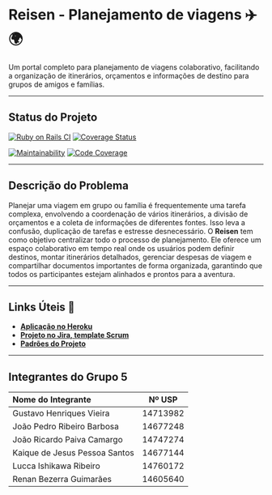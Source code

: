 # Reisen - Planejamento de viagens ✈️🌍

Um portal completo para planejamento de viagens colaborativo, facilitando a organização de itinerários, orçamentos e informações de destino para grupos de amigos e famílias.

---

## Status do Projeto

[![Ruby on Rails CI](https://github.com/gustavohnsv/Reisen/actions/workflows/main.yml/badge.svg)](https://github.com/gustavohnsv/Reisen/actions/workflows/main.yml) [![Coverage Status](https://coveralls.io/repos/github/gustavohnsv/Reisen/badge.svg)](https://coveralls.io/github/gustavohnsv/Reisen)

[![Maintainability](https://qlty.sh/gh/gustavohnsv/projects/Reisen/maintainability.svg)](https://qlty.sh/gh/gustavohnsv/projects/Reisen) [![Code Coverage](https://qlty.sh/gh/gustavohnsv/projects/Reisen/coverage.svg)](https://qlty.sh/gh/gustavohnsv/projects/Reisen)

---

## Descrição do Problema

Planejar uma viagem em grupo ou família é frequentemente uma tarefa complexa, envolvendo a coordenação de vários itinerários, a divisão de orçamentos e a coleta de informações de diferentes fontes. Isso leva a confusão, duplicação de tarefas e estresse desnecessário.
O **Reisen** tem como objetivo centralizar todo o processo de planejamento. Ele oferece um espaço colaborativo em tempo real onde os usuários podem definir destinos, montar itinerários detalhados, gerenciar despesas de viagem e compartilhar documentos importantes de forma organizada, garantindo que todos os participantes estejam alinhados e prontos para a aventura.

---

## Links Úteis 🔗

* [**Aplicação no Heroku**](https://reisen-rails-7dfe343f6556.herokuapp.com/)
* [**Projeto no Jira, template Scrum**](https://renan-bezerra-guima.atlassian.net/jira/software/projects/ER/boards/35)
* [**Padrões do Projeto**](https://docs.google.com/document/d/1NnjRiMTN7Aq1o_ljW0uol7TQJ1pWWNI4ZbM63vOzQ08/edit?usp=sharing)

---

## Integrantes do Grupo 5

| Nome do Integrante | Nº USP |
| :--- | :---: |
| Gustavo Henriques Vieira | 14713982 |
| João Pedro Ribeiro Barbosa | 14677248 |
| João Ricardo Paiva Camargo | 14747274 |
| Kaique de Jesus Pessoa Santos | 14677144 |
| Lucca Ishikawa Ribeiro | 14760172 |
| Renan Bezerra Guimarães | 14605640 |


